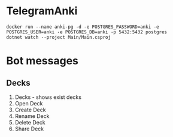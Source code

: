 # TelegramAnki

```
docker run --name anki-pg -d -e POSTGRES_PASSWORD=anki -e POSTGRES_USER=anki -e POSTGRES_DB=anki -p 5432:5432 postgres
dotnet watch --project Main/Main.csproj         
```

# Bot messages

## Decks
1. Decks - shows exist decks
2. Open Deck
3. Create Deck 
4. Rename Deck
5. Delete Deck
6. Share Deck

